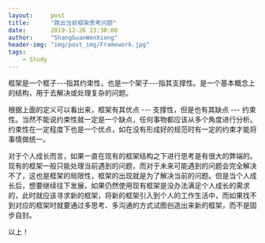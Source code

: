 ```yaml
---
layout:     post
title:      "跳出当前框架思考问题"
date:       2019-12-26 23:30:00
author:     "ShangGuanWenXiong"
header-img: "img/post_img/Framework.jpg"
tags:
    - Study
---
```


框架是一个框子---指其约束性，也是一个架子---指其支撑性。是一个基本概念上的结构，用于去解决或处理复杂的问题。

根据上面的定义可以看出来，框架有其优点 --- 支撑性，但是也有其缺点 --- 约束性。当然不能说约束性就一定是一个缺点，任何事物都应该从多个角度进行分析。约束性在一定程度下也是一个优点，如在没有形成好的规范时有一定的约束才能将事情做统一。

对于个人成长而言，如果一直在现有的框架结构之下进行思考是有很大的弊端的。现有的框架一般只能处理当前遇到的问题，而对于未来可能遇到的问题会完全解决不了，这也是框架的局限性，框架的出现就是为了解决当前的问题。但是当个人成长后，想要继续往下发展，如果仍然使用现有框架是没办法满足个人成长的需求的，此时就应该寻求新的框架，将新的框架引入到个人的工作生活中，而如果找不到对应的框架时就要通过多思考、多沟通的方式试图创造出来新的框架，而不是固步自封。

以上！
